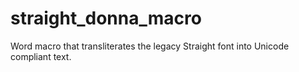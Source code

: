 # straight_donna_macro
Word macro that transliterates the legacy Straight font into Unicode compliant text.

